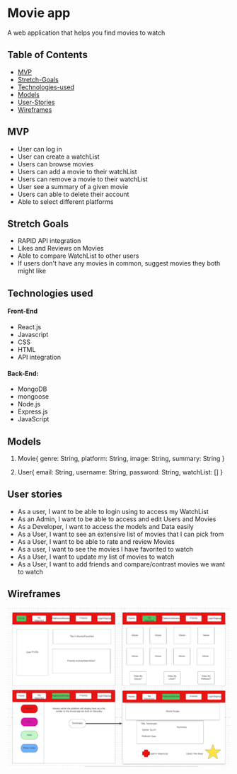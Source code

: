 # Movie app

A web application that helps you find movies to watch

## Table of Contents

- [MVP](#mvp)
- [Stretch-Goals](#stretch-goals)
- [Technologies-used](#Technologies-used)
- [Models](#models)
- [User-Stories](#user-stories)
- [Wireframes](#Wireframes)


## MVP

- User can log in
- User can create a watchList
- Users can browse movies
- Users can add a movie to their watchList
- Users can remove a movie to their watchList
- User see a summary of a given movie
- Users can able to delete their account
- Able to select different platforms

## Stretch Goals

- RAPID API integration
- Likes and Reviews on Movies
- Able to compare WatchList to other users
- If users don't have any movies in common, suggest movies they both might like

## Technologies used

#### Front-End

- React.js
- Javascript
- CSS
- HTML
- API integration

#### Back-End:

- MongoDB
- mongoose
- Node.js
- Express.js
- JavaScript


## Models

1. Movie{
    genre: String,
    platform: String,
    image: String,
    summary: String
}

2. User{
    email: String,
    username: String,
    password: String,
    watchList: []
}

## User stories
- As a user, I want to be able to login using to access my WatchList
- As an Admin, I want to be able to access and edit Users and Movies
- As a Developer, I want to access the models and Data easily
- As a User, I want to see an extensive list of movies that I can pick from
- As a User, I want to be able to rate and review Movies
- As a user, I want to see the movies I have favorited to watch
- As a User, I want to update my list of movies to watch
- As a User, I want to add friends and compare/contrast movies we want to watch

## Wireframes
![wireframe](./wireframes/image.png "wireframe")
